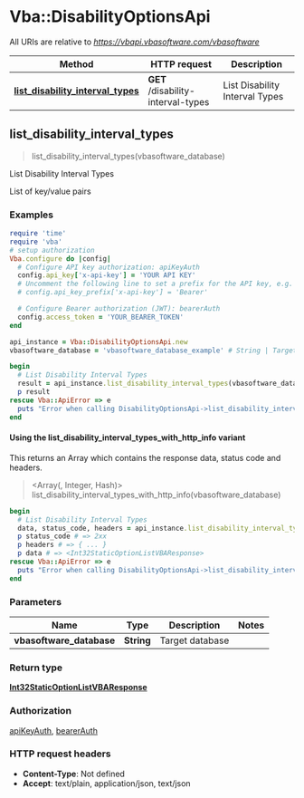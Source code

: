 # Vba::DisabilityOptionsApi

All URIs are relative to *https://vbapi.vbasoftware.com/vbasoftware*

| Method | HTTP request | Description |
| ------ | ------------ | ----------- |
| [**list_disability_interval_types**](DisabilityOptionsApi.md#list_disability_interval_types) | **GET** /disability-interval-types | List Disability Interval Types |


## list_disability_interval_types

> <Int32StaticOptionListVBAResponse> list_disability_interval_types(vbasoftware_database)

List Disability Interval Types

List of key/value pairs

### Examples

```ruby
require 'time'
require 'vba'
# setup authorization
Vba.configure do |config|
  # Configure API key authorization: apiKeyAuth
  config.api_key['x-api-key'] = 'YOUR API KEY'
  # Uncomment the following line to set a prefix for the API key, e.g. 'Bearer' (defaults to nil)
  # config.api_key_prefix['x-api-key'] = 'Bearer'

  # Configure Bearer authorization (JWT): bearerAuth
  config.access_token = 'YOUR_BEARER_TOKEN'
end

api_instance = Vba::DisabilityOptionsApi.new
vbasoftware_database = 'vbasoftware_database_example' # String | Target database

begin
  # List Disability Interval Types
  result = api_instance.list_disability_interval_types(vbasoftware_database)
  p result
rescue Vba::ApiError => e
  puts "Error when calling DisabilityOptionsApi->list_disability_interval_types: #{e}"
end
```

#### Using the list_disability_interval_types_with_http_info variant

This returns an Array which contains the response data, status code and headers.

> <Array(<Int32StaticOptionListVBAResponse>, Integer, Hash)> list_disability_interval_types_with_http_info(vbasoftware_database)

```ruby
begin
  # List Disability Interval Types
  data, status_code, headers = api_instance.list_disability_interval_types_with_http_info(vbasoftware_database)
  p status_code # => 2xx
  p headers # => { ... }
  p data # => <Int32StaticOptionListVBAResponse>
rescue Vba::ApiError => e
  puts "Error when calling DisabilityOptionsApi->list_disability_interval_types_with_http_info: #{e}"
end
```

### Parameters

| Name | Type | Description | Notes |
| ---- | ---- | ----------- | ----- |
| **vbasoftware_database** | **String** | Target database |  |

### Return type

[**Int32StaticOptionListVBAResponse**](Int32StaticOptionListVBAResponse.md)

### Authorization

[apiKeyAuth](../README.md#apiKeyAuth), [bearerAuth](../README.md#bearerAuth)

### HTTP request headers

- **Content-Type**: Not defined
- **Accept**: text/plain, application/json, text/json

